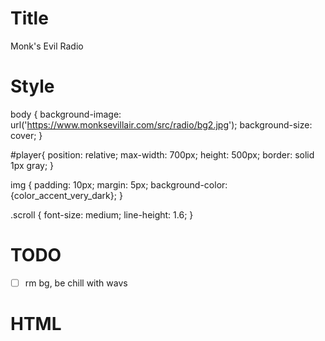 
# Title
Monk's Evil Radio

# Style
body {
  background-image: url('https://www.monksevillair.com/src/radio/bg2.jpg');
  background-size: cover;
}

#player{
    position: relative;
    max-width: 700px;
    height: 500px;
    border: solid 1px gray;
}

img {
padding: 10px;
margin: 5px;
background-color: {color_accent_very_dark};
}

.scroll {
font-size: medium; 
line-height: 1.6;
}

# TODO
- [ ] rm bg, be chill with wavs

# HTML
<link href="https://fonts.googleapis.com/icon?family=Material+Icons" rel="stylesheet">
<link rel="stylesheet" href="https://www.monksevillair.com/src/radio/css/AudioPlayer.css">
<!-- Audio player container-->
<div id='player'></div>

<!-- Audio player js begin-->
<script src="https://www.monksevillair.com/src/radio/js/AudioPlayer.js"></script>

<script>
      
                
      (async () => { 
        let mp3s = []; 
        let people = ["tilden","soda","criibaby","panda","casey","monk","zack","surfer-dave", "iocl"];
        
        const response = await fetch('https://api.github.com/repos/monksevillair/monksevillair.github.io/src/radio/contents/mp3/'); 
        const data = await response.json(); 
         // test image for web notifications
        var iconImage = null;
        
        for (let file of data) { 
          iconImage = null;
          if (file.name.indexOf(".mp3") !== -1) {
            for (let p of people) {
              if (file.name.indexOf(p) !== -1) {
                iconImage = "https://monksevillair.github.io/src/radio/mp3/pics/"+p+".jpg"
                console.log(iconImage);
              }
            }
            mp3s.push({'icon': iconImage, 'title': `${file.name}`, 'file': `${file.path}`});
          }
          //console.log(file);
          //htmlString += `${file.name}`; 
        } 
        //document.getElementsByClassName("substitute_div")[0].innerHTML = htmlString; 

       

        AP.init({
            container:'#player',//a string containing one CSS selector
            volume   : 0.7,
            autoPlay : true,
            notification: false,
            playList: mp3s.reverse()
        });
        
              })() 
</script>
<!-- Audio player js end-->